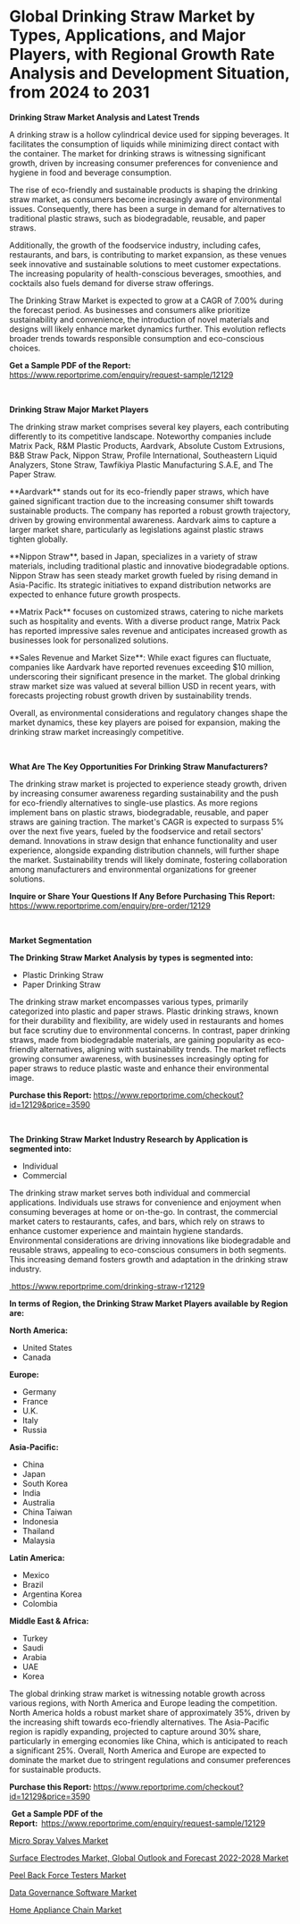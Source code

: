 <p><h1>Global Drinking Straw Market by Types, Applications, and Major Players, with Regional Growth Rate Analysis and Development Situation, from 2024 to 2031</h1></p><p><strong>Drinking Straw Market Analysis and Latest Trends</strong></p>
<p><p>A drinking straw is a hollow cylindrical device used for sipping beverages. It facilitates the consumption of liquids while minimizing direct contact with the container. The market for drinking straws is witnessing significant growth, driven by increasing consumer preferences for convenience and hygiene in food and beverage consumption. </p><p>The rise of eco-friendly and sustainable products is shaping the drinking straw market, as consumers become increasingly aware of environmental issues. Consequently, there has been a surge in demand for alternatives to traditional plastic straws, such as biodegradable, reusable, and paper straws. </p><p>Additionally, the growth of the foodservice industry, including cafes, restaurants, and bars, is contributing to market expansion, as these venues seek innovative and sustainable solutions to meet customer expectations. The increasing popularity of health-conscious beverages, smoothies, and cocktails also fuels demand for diverse straw offerings.</p><p>The Drinking Straw Market is expected to grow at a CAGR of 7.00% during the forecast period. As businesses and consumers alike prioritize sustainability and convenience, the introduction of novel materials and designs will likely enhance market dynamics further. This evolution reflects broader trends towards responsible consumption and eco-conscious choices.</p></p>
<p><strong>Get a Sample PDF of the Report:&nbsp;</strong> <a href="https://www.reportprime.com/enquiry/request-sample/12129">https://www.reportprime.com/enquiry/request-sample/12129</a></p>
<p>&nbsp;</p>
<p><strong>Drinking Straw Major Market Players</strong></p>
<p><p>The drinking straw market comprises several key players, each contributing differently to its competitive landscape. Noteworthy companies include Matrix Pack, R&M Plastic Products, Aardvark, Absolute Custom Extrusions, B&B Straw Pack, Nippon Straw, Profile International, Southeastern Liquid Analyzers, Stone Straw, Tawfikiya Plastic Manufacturing S.A.E, and The Paper Straw.</p><p>**Aardvark** stands out for its eco-friendly paper straws, which have gained significant traction due to the increasing consumer shift towards sustainable products. The company has reported a robust growth trajectory, driven by growing environmental awareness. Aardvark aims to capture a larger market share, particularly as legislations against plastic straws tighten globally.</p><p>**Nippon Straw**, based in Japan, specializes in a variety of straw materials, including traditional plastic and innovative biodegradable options. Nippon Straw has seen steady market growth fueled by rising demand in Asia-Pacific. Its strategic initiatives to expand distribution networks are expected to enhance future growth prospects.</p><p>**Matrix Pack** focuses on customized straws, catering to niche markets such as hospitality and events. With a diverse product range, Matrix Pack has reported impressive sales revenue and anticipates increased growth as businesses look for personalized solutions.</p><p>**Sales Revenue and Market Size**: While exact figures can fluctuate, companies like Aardvark have reported revenues exceeding $10 million, underscoring their significant presence in the market. The global drinking straw market size was valued at several billion USD in recent years, with forecasts projecting robust growth driven by sustainability trends.</p><p>Overall, as environmental considerations and regulatory changes shape the market dynamics, these key players are poised for expansion, making the drinking straw market increasingly competitive.</p></p>
<p>&nbsp;</p>
<p><strong>What Are The Key Opportunities For Drinking Straw Manufacturers?</strong></p>
<p><p>The drinking straw market is projected to experience steady growth, driven by increasing consumer awareness regarding sustainability and the push for eco-friendly alternatives to single-use plastics. As more regions implement bans on plastic straws, biodegradable, reusable, and paper straws are gaining traction. The market's CAGR is expected to surpass 5% over the next five years, fueled by the foodservice and retail sectors' demand. Innovations in straw design that enhance functionality and user experience, alongside expanding distribution channels, will further shape the market. Sustainability trends will likely dominate, fostering collaboration among manufacturers and environmental organizations for greener solutions.</p></p>
<p><strong>Inquire or Share Your Questions If Any Before Purchasing This Report:</strong> <a href="https://www.reportprime.com/enquiry/pre-order/12129">https://www.reportprime.com/enquiry/pre-order/12129</a></p>
<p>&nbsp;</p>
<p><strong>Market Segmentation</strong></p>
<p><strong>The Drinking Straw Market Analysis by types is segmented into:</strong></p>
<p><ul><li>Plastic Drinking Straw</li><li>Paper Drinking Straw</li></ul></p>
<p><p>The drinking straw market encompasses various types, primarily categorized into plastic and paper straws. Plastic drinking straws, known for their durability and flexibility, are widely used in restaurants and homes but face scrutiny due to environmental concerns. In contrast, paper drinking straws, made from biodegradable materials, are gaining popularity as eco-friendly alternatives, aligning with sustainability trends. The market reflects growing consumer awareness, with businesses increasingly opting for paper straws to reduce plastic waste and enhance their environmental image.</p></p>
<p><strong>Purchase this Report:&nbsp;</strong><a href="https://www.reportprime.com/checkout?id=12129&price=3590">https://www.reportprime.com/checkout?id=12129&price=3590</a></p>
<p>&nbsp;</p>
<p><strong>The Drinking Straw Market Industry Research by Application is segmented into:</strong></p>
<p><ul><li>Individual</li><li>Commercial</li></ul></p>
<p><p>The drinking straw market serves both individual and commercial applications. Individuals use straws for convenience and enjoyment when consuming beverages at home or on-the-go. In contrast, the commercial market caters to restaurants, cafes, and bars, which rely on straws to enhance customer experience and maintain hygiene standards. Environmental considerations are driving innovations like biodegradable and reusable straws, appealing to eco-conscious consumers in both segments. This increasing demand fosters growth and adaptation in the drinking straw industry.</p></p>
<p><a href="https://www.reportprime.com/drinking-straw-r12129">&nbsp;https://www.reportprime.com/drinking-straw-r12129</a></p>
<p><strong>In terms of Region, the Drinking Straw Market Players available by Region are:</strong></p>
<p>
    <p> <strong> North America: </strong>
        <ul>
            <li>United States</li>
            <li>Canada</li>
        </ul>
        </p> 
    <p> <strong> Europe: </strong>
        <ul>
            <li>Germany</li>
            <li>France</li>
            <li>U.K.</li>
            <li>Italy</li>
            <li>Russia</li>
        </ul>
        </p> 
    <p> <strong> Asia-Pacific: </strong>
        <ul>
            <li>China</li>
            <li>Japan</li>
            <li>South Korea</li>
            <li>India</li>
            <li>Australia</li>
            <li>China Taiwan</li>
            <li>Indonesia</li>
            <li>Thailand</li>
            <li>Malaysia</li>
        </ul>
        </p> 
    <p> <strong> Latin America: </strong>
        <ul>
            <li>Mexico</li>
            <li>Brazil</li>
            <li>Argentina Korea</li>
            <li>Colombia</li>
        </ul>
        </p> 
    <p> <strong> Middle East & Africa: </strong>
        <ul>
            <li>Turkey</li>
            <li>Saudi</li>
            <li>Arabia</li>
            <li>UAE</li>
            <li>Korea</li>
        </ul>
    </p>
    </p>
<p><p>The global drinking straw market is witnessing notable growth across various regions, with North America and Europe leading the competition. North America holds a robust market share of approximately 35%, driven by the increasing shift towards eco-friendly alternatives. The Asia-Pacific region is rapidly expanding, projected to capture around 30% share, particularly in emerging economies like China, which is anticipated to reach a significant 25%. Overall, North America and Europe are expected to dominate the market due to stringent regulations and consumer preferences for sustainable products.</p></p>
<p><strong>Purchase this Report: </strong><a href="https://www.reportprime.com/checkout?id=12129&price=3590">https://www.reportprime.com/checkout?id=12129&price=3590</a></p>
<p>&nbsp;<strong>Get a Sample PDF of the Report:&nbsp;&nbsp;</strong><a href="https://www.reportprime.com/enquiry/request-sample/12129">https://www.reportprime.com/enquiry/request-sample/12129</a></p>
<p><strong></strong></p>
<p><p><a href="https://issuu.com/reportprime-2/docs/micro-spray-valves-market-size-2030_cad28c2668ad46">Micro Spray Valves Market</a></p><p><a href="https://www.linkedin.com/pulse/surface-electrodes-market-global-outlook-forecast-2022-2028-9floe?trackingId=LN4mxLi4T%2FmFCXAyRP8gKA%3D%3D">Surface Electrodes Market, Global Outlook and Forecast 2022-2028 Market</a></p><p><a href="https://issuu.com/reportprime-2/docs/peel-back-force-testers-market-size_4b3719c72e986a">Peel Back Force Testers Market</a></p><p><a href="https://medium.com/@andrew.scott4567/data-governance-software-market-outlook-complete-industry-analysis-2024-to-2031-42445ea2aa71">Data Governance Software Market</a></p><p><a href="https://medium.com/@anna.vaughan3423/home-appliance-chain-market-size-share-analysis-growth-trends-forecast-2024-2031-b12bab45dbe2">Home Appliance Chain Market</a></p></p>